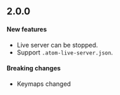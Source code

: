 ## 2.0.0

#### New features
* Live server can be stopped.
* Support `.atom-live-server.json`.

#### Breaking changes
* Keymaps changed

